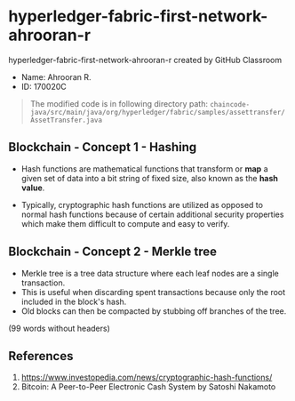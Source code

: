 # hyperledger-fabric-first-network-ahrooran-r
hyperledger-fabric-first-network-ahrooran-r created by GitHub Classroom


* Name: Ahrooran R.
* ID: 170020C

>The modified code is in following directory path:
>```chaincode-java/src/main/java/org/hyperledger/fabric/samples/assettransfer/AssetTransfer.java```

## Blockchain - Concept 1 - Hashing

* Hash functions are mathematical functions that transform or **map** a given set of 
data into a bit string of fixed size, also known as the **hash value**.

* Typically, cryptographic hash functions are utilized as opposed to normal hash functions because of certain additional 
security properties which make them difficult to compute and easy to verify. 

## Blockchain - Concept 2 - Merkle tree

* Merkle tree is a tree data structure where each leaf nodes are a single transaction. 
* This is useful when discarding spent transactions because only the root included in the block's hash.
* Old blocks can then be compacted by stubbing off branches of the tree.

(99 words without headers)

## References

1. https://www.investopedia.com/news/cryptographic-hash-functions/
2. Bitcoin: A Peer-to-Peer Electronic Cash System by Satoshi Nakamoto